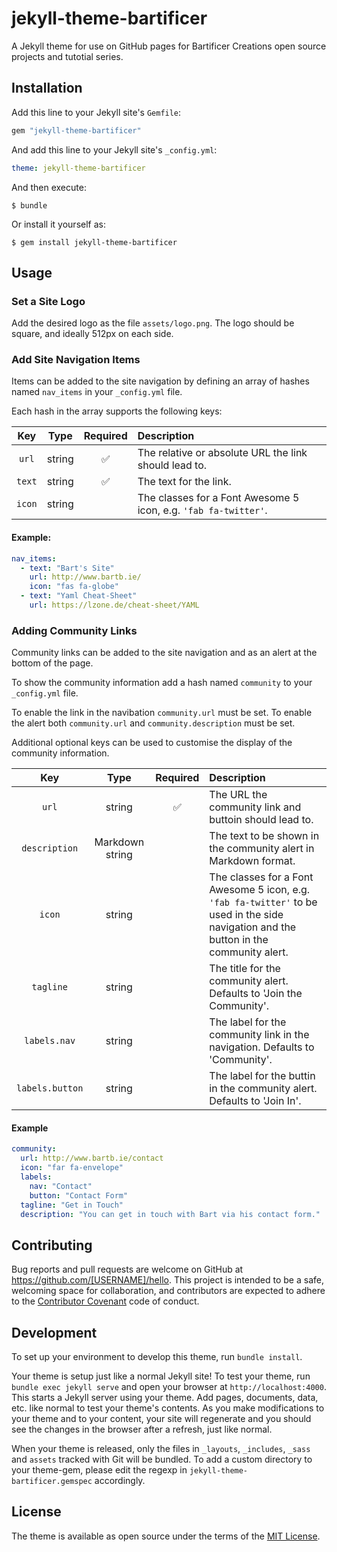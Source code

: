 # jekyll-theme-bartificer

A Jekyll theme for use on GitHub pages for Bartificer Creations open source projects and tutotial series.


## Installation

Add this line to your Jekyll site's `Gemfile`:

```ruby
gem "jekyll-theme-bartificer"
```

And add this line to your Jekyll site's `_config.yml`:

```yaml
theme: jekyll-theme-bartificer
```

And then execute:

    $ bundle

Or install it yourself as:

    $ gem install jekyll-theme-bartificer

## Usage

### Set a Site Logo

Add the desired logo as the file `assets/logo.png`. The logo should be square, and ideally 512px on each side.

### Add Site Navigation Items

Items can be added to the site navigation by defining an array of hashes named `nav_items` in your `_config.yml` file.

Each hash in the array supports the following keys:

| Key | Type | Required | Description |
| :---: | :---: | :--: | :--- |
| `url` | string | ✅ | The relative or absolute URL the link should lead to. |
| `text` | string | ✅ | The text for the link. |
| `icon` | string | | The classes for a Font Awesome 5 icon, e.g. `'fab fa-twitter'`. |

#### Example:

```yaml
nav_items:
  - text: "Bart's Site"
    url: http://www.bartb.ie/
    icon: "fas fa-globe"
  - text: "Yaml Cheat-Sheet"
    url: https://lzone.de/cheat-sheet/YAML
```

### Adding Community Links

Community links can be added to the site navigation and as an alert at the bottom of the page.

To show the community information add a hash named `community` to your `_config.yml` file.

To enable the link in the navibation `community.url` must be set. To enable the alert both
`community.url` and `community.description` must be set.

Additional optional keys can be used to customise the display of the community information.

| Key | Type | Required | Description |
| :---: | :---: | :--: | :--- |
| `url` | string | ✅ | The URL the community link and buttoin should lead to. |
| `description` | Markdown string | | The text to be shown in the community alert in Markdown format. |
| `icon` | string | | The classes for a Font Awesome 5 icon, e.g. `'fab fa-twitter'` to be used in the side navigation and the button in the community alert. |
| `tagline` | string | | The title for the community alert. Defaults to 'Join the Community'. |
| `labels.nav` | string | | The label for the community link in the navigation. Defaults to 'Community'. |
| `labels.button` | string | | The label for the buttin in the community alert. Defaults to 'Join In'. |

#### Example

```yaml
community:
  url: http://www.bartb.ie/contact
  icon: "far fa-envelope"
  labels:
    nav: "Contact"
    button: "Contact Form"
  tagline: "Get in Touch"
  description: "You can get in touch with Bart via his contact form."
```

## Contributing

Bug reports and pull requests are welcome on GitHub at https://github.com/[USERNAME]/hello. This project is intended to be a safe, welcoming space for collaboration, and contributors are expected to adhere to the [Contributor Covenant](http://contributor-covenant.org) code of conduct.

## Development

To set up your environment to develop this theme, run `bundle install`.

Your theme is setup just like a normal Jekyll site! To test your theme, run `bundle exec jekyll serve` and open your browser at `http://localhost:4000`. This starts a Jekyll server using your theme. Add pages, documents, data, etc. like normal to test your theme's contents. As you make modifications to your theme and to your content, your site will regenerate and you should see the changes in the browser after a refresh, just like normal.

When your theme is released, only the files in `_layouts`, `_includes`, `_sass` and `assets` tracked with Git will be bundled.
To add a custom directory to your theme-gem, please edit the regexp in `jekyll-theme-bartificer.gemspec` accordingly.

## License

The theme is available as open source under the terms of the [MIT License](https://opensource.org/licenses/MIT).

